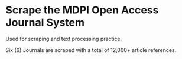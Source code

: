 # Scrape the MDPI Open Access Journal System


Used for scraping and text processing practice.


Six (6) Journals are scraped with a total of 12,000+ article references.